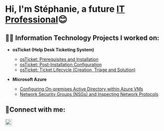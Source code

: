 <h1>Hi, I'm Stéphanie, a future <a href="https://linkedin.com/in/stephanietamgho">IT Professional</a>😊</h1>

<h2>👩‍💻 Information Technology Projects I worked on:</h2>

- <b>osTicket (Help Desk Ticketing System)</b>
  - [osTicket: Prerequisites and Installation](https://github.com/stephanietamgho/osticket-installprocess)
  - [osTicket: Post-Installation Configuration](https://github.com/stephanietamgho/os-ticket-postinstall)
  - [osTicket: Ticket Lifecycle (Creation, Triage and Solution)](https://github.com/stephanietamgho/ticket-lifecycle)

- <b>Microsoft Azure</b>
  - [Configuring On-premises Active Directory within Azure VMs](https://github.com/stephanietamgho/configure-ad)
  - [Network Security Groups (NSGs) and Inspecting Network Protocols](https://github.com/stephanietamgho/azure-network-protocols)

<h2>🤳Connect with me:</h2>


[<img align="left" alt="Stephanie | LinkedIn" width="22px" src="https://cdn.jsdelivr.net/npm/simple-icons@v3/icons/linkedin.svg" />][linkedin]



[linkedin]: https://linkedin.com/in/stephanietamgho

